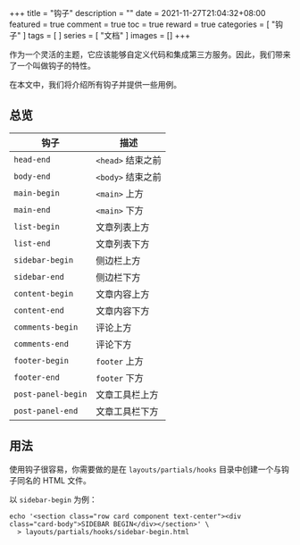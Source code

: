 +++
title = "钩子"
description = ""
date = 2021-11-27T21:04:32+08:00
featured = true
comment = true
toc = true
reward = true
categories = [
  "钩子"
]
tags = [
]
series = [
  "文档"
]
images = []
+++

作为一个灵活的主题，它应该能够自定义代码和集成第三方服务。因此，我们带来了一个叫做钩子的特性。

在本文中，我们将介绍所有钩子并提供一些用例。

<!--more-->

## 总览

| 钩子 | 描述 |
|---|---|
| `head-end` | `<head>` 结束之前 |
| `body-end` | `<body>` 结束之前 |
| `main-begin` | `<main>` 上方 |
| `main-end` | `<main>` 下方 |
| `list-begin` | 文章列表上方 |
| `list-end` | 文章列表下方 |
| `sidebar-begin` | 侧边栏上方 |
| `sidebar-end` | 侧边栏下方 |
| `content-begin` | 文章内容上方 |
| `content-end` | 文章内容下方 |
| `comments-begin` | 评论上方 |
| `comments-end` | 评论下方 |
| `footer-begin` | `footer` 上方 |
| `footer-end` | `footer` 下方 |
| `post-panel-begin` | 文章工具栏上方 |
| `post-panel-end` | 文章工具栏下方 |

## 用法

使用钩子很容易，你需要做的是在 `layouts/partials/hooks` 目录中创建一个与钩子同名的 HTML 文件。

以 `sidebar-begin` 为例：

```shell
echo '<section class="row card component text-center"><div class="card-body">SIDEBAR BEGIN</div></section>' \
  > layouts/partials/hooks/sidebar-begin.html
```
